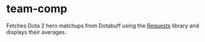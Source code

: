 # team-comp
Fetches Dota 2 hero matchups from Dotabuff using the [Requests](http://docs.python-requests.org/en/master/) library and displays their averages.
